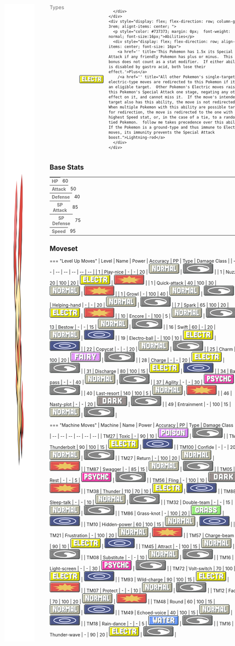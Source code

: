<div style="display: flex; flex-direction: row; column-gap: 3rem; align-content: center;">
  <img src="../../img/pokemon/plusle.png" width="100"/>

  <div>
    <div style="display: flex; flex-direction: row; column-gap: 3rem; alignt-items: center; margin-bottom: 0.5rem;">
      <p style="color: #737373; margin: 0px; font-size: 16px; font-weight: normal;">Types</p>
      <div style="display: flex; flex-direction: row; align-items: center; column-gap: 1rem">
        <img src='../../img/types/electric.png' style='width: 77px; height: 26px;'/>
        
      </div>
    </div>
    <div style="display: flex; flex-direction: row; column-gap: 3rem; alignt-items: center; ">
      <p style="color: #737373; margin: 0px;  font-weight: normal; font-size:16px;">Abilities</p>
      <div style="display: flex; flex-direction: row; align-items: center; font-size: 16px">
        <a href='' title='This Pokemon has 1.5x its Special Attack if any friendly Pokemon has plus or minus.  This bonus does not count as a stat modifier.  If either ability is disabled by gastro acid, both lose their effect.'>Plus</a>
        /<a href='' title="All other Pokemon's single-target electric-type moves are redirected to this Pokemon if it is an eligible target.  Other Pokemon's Electric moves raise this Pokemon's Special Attack one stage, negating any other effect on it, and cannot miss it.  If the move's intended target also has this ability, the move is not redirected.  When multiple Pokemon with this ability are possible targets for redirection, the move is redirected to the one with the highest Speed stat, or, in the case of a tie, to a random tied Pokemon.  follow me takes precedence over this ability.  If the Pokemon is a ground-type and thus immune to Electric moves, its immunity prevents the Special Attack boost.">Lightning-rod</a>
      </div>
    </div>
  </div>
</div>

## Base Stats
<table style="width: 100%">
  <tbody style="width: 100%;">
    <tr style="display: flex; align-items: center;">
      <th style="color: #737373;" >HP</th>
      <td style="border-top: none; width: 70px">60</td>
      <td style="width: 100%; min-width: 450px; border-top: none;">
        <div style="width: 23%;" class="ranking-bar rank-3">
        </div>
      </td>
    </tr>
    <tr style="display: flex; align-items: center;">
      <th style="color: #737373;">Attack</th>
      <td style="border-top: none; width: 70px">50</td>
      <td style="width: 100%; min-width: 450px; border-top: none;">
        <div style="width: 19%;" class="ranking-bar rank-2">
        </div>
      </td>
    </tr>
    <tr style="display: flex; align-items: center;">
      <th style="color: #737373;">Defense</th>
      <td style="border-top: none; width: 70px">40</td>
      <td style="width: 100%; min-width: 450px; border-top: none;">
        <div style="width: 15%;" class="ranking-bar rank-2">
        </div>
      </td>
    </tr>
    <tr style="display: flex; align-items: center;">
      <th style="color: #737373;">SP Attack</th>
      <td style="border-top: none; width: 70px">85</td>
      <td style="width: 100%; min-width: 450px; border-top: none;">
        <div style="width: 33%;" class="ranking-bar rank-4">
        </div>
      </td>
    </tr>
    <tr style="display: flex; align-items: center;">
      <th style="color: #737373;">SP Defense</th>
      <td style="border-top: none; width: 70px">75</td>
      <td style="width: 100%; min-width: 450px; border-top: none;">
        <div style="width: 29%;" class="ranking-bar rank-3">
        </div>
      </td>
    </tr>
    <tr style="display: flex; align-items: center;">
      <th style="color: #737373;">Speed</th>
      <td style="border-top: none; width: 70px">95</td>
      <td style="width: 100%; min-width: 450px; border-top: none;">
        <div style="width: 37%;" class="ranking-bar rank-4">
        </div>
      </td>
    </tr>
  </tbody>
</table>





## Moveset

=== "Level Up Moves"
    | Level | Name | Power | Accuracy | PP | Type | Damage Class |
        | -- | -- | -- | -- | -- | -- | -- |
        	| 1 | Play-nice | - | - | 20 | ![normal](../img/types/normal.png) | ![status](../img/types/status.png) |
	| 1 | Nuzzle | 20 | 100 | 20 | ![electric](../img/types/electric.png) | ![physical](../img/types/physical.png) |
	| 1 | Quick-attack | 40 | 100 | 30 | ![normal](../img/types/normal.png) | ![physical](../img/types/physical.png) |
	| 1 | Growl | - | 100 | 40 | ![normal](../img/types/normal.png) | ![status](../img/types/status.png) |
	| 4 | Helping-hand | - | - | 20 | ![normal](../img/types/normal.png) | ![status](../img/types/status.png) |
	| 7 | Spark | 65 | 100 | 20 | ![electric](../img/types/electric.png) | ![physical](../img/types/physical.png) |
	| 10 | Encore | - | 100 | 5 | ![normal](../img/types/normal.png) | ![status](../img/types/status.png) |
	| 13 | Bestow | - | - | 15 | ![normal](../img/types/normal.png) | ![status](../img/types/status.png) |
	| 16 | Swift | 60 | - | 20 | ![normal](../img/types/normal.png) | ![special](../img/types/special.png) |
	| 19 | Electro-ball | - | 100 | 10 | ![electric](../img/types/electric.png) | ![special](../img/types/special.png) |
	| 22 | Copycat | - | - | 20 | ![normal](../img/types/normal.png) | ![status](../img/types/status.png) |
	| 25 | Charm | - | 100 | 20 | ![fairy](../img/types/fairy.png) | ![status](../img/types/status.png) |
	| 28 | Charge | - | - | 20 | ![electric](../img/types/electric.png) | ![status](../img/types/status.png) |
	| 31 | Discharge | 80 | 100 | 15 | ![electric](../img/types/electric.png) | ![special](../img/types/special.png) |
	| 34 | Baton-pass | - | - | 40 | ![normal](../img/types/normal.png) | ![status](../img/types/status.png) |
	| 37 | Agility | - | - | 30 | ![psychic](../img/types/psychic.png) | ![status](../img/types/status.png) |
	| 40 | Last-resort | 140 | 100 | 5 | ![normal](../img/types/normal.png) | ![physical](../img/types/physical.png) |
	| 46 | Nasty-plot | - | - | 20 | ![dark](../img/types/dark.png) | ![status](../img/types/status.png) |
	| 49 | Entrainment | - | 100 | 15 | ![normal](../img/types/normal.png) | ![status](../img/types/status.png) |

        

=== "Machine Moves"
    | Machine | Name | Power | Accuracy | PP | Type | Damage Class |
        | -- | -- | -- | -- | -- | -- | -- |
        	| TM27 | Toxic | - | 90 | 10 | ![poison](../img/types/poison.png) | ![status](../img/types/status.png) |
	| TM36 | Thunderbolt | 90 | 100 | 15 | ![electric](../img/types/electric.png) | ![special](../img/types/special.png) |
	| TM100 | Confide | - | - | 20 | ![normal](../img/types/normal.png) | ![status](../img/types/status.png) |
	| TM27 | Return | - | 100 | 20 | ![normal](../img/types/normal.png) | ![physical](../img/types/physical.png) |
	| TM87 | Swagger | - | 85 | 15 | ![normal](../img/types/normal.png) | ![status](../img/types/status.png) |
	| TM05 | Rest | - | - | 5 | ![psychic](../img/types/psychic.png) | ![status](../img/types/status.png) |
	| TM56 | Fling | - | 100 | 10 | ![dark](../img/types/dark.png) | ![physical](../img/types/physical.png) |
	| TM38 | Thunder | 110 | 70 | 10 | ![electric](../img/types/electric.png) | ![special](../img/types/special.png) |
	| TM88 | Sleep-talk | - | - | 10 | ![normal](../img/types/normal.png) | ![status](../img/types/status.png) |
	| TM32 | Double-team | - | - | 15 | ![normal](../img/types/normal.png) | ![status](../img/types/status.png) |
	| TM86 | Grass-knot | - | 100 | 20 | ![grass](../img/types/grass.png) | ![special](../img/types/special.png) |
	| TM10 | Hidden-power | 60 | 100 | 15 | ![normal](../img/types/normal.png) | ![special](../img/types/special.png) |
	| TM21 | Frustration | - | 100 | 20 | ![normal](../img/types/normal.png) | ![physical](../img/types/physical.png) |
	| TM57 | Charge-beam | 50 | 90 | 10 | ![electric](../img/types/electric.png) | ![special](../img/types/special.png) |
	| TM45 | Attract | - | 100 | 15 | ![normal](../img/types/normal.png) | ![status](../img/types/status.png) |
	| TM08 | Substitute | - | - | 10 | ![normal](../img/types/normal.png) | ![status](../img/types/status.png) |
	| TM16 | Light-screen | - | - | 30 | ![psychic](../img/types/psychic.png) | ![status](../img/types/status.png) |
	| TM72 | Volt-switch | 70 | 100 | 20 | ![electric](../img/types/electric.png) | ![special](../img/types/special.png) |
	| TM93 | Wild-charge | 90 | 100 | 15 | ![electric](../img/types/electric.png) | ![physical](../img/types/physical.png) |
	| TM07 | Protect | - | - | 10 | ![normal](../img/types/normal.png) | ![status](../img/types/status.png) |
	| TM12 | Facade | 70 | 100 | 20 | ![normal](../img/types/normal.png) | ![physical](../img/types/physical.png) |
	| TM48 | Round | 60 | 100 | 15 | ![normal](../img/types/normal.png) | ![special](../img/types/special.png) |
	| TM49 | Echoed-voice | 40 | 100 | 15 | ![normal](../img/types/normal.png) | ![special](../img/types/special.png) |
	| TM18 | Rain-dance | - | - | 5 | ![water](../img/types/water.png) | ![status](../img/types/status.png) |
	| TM16 | Thunder-wave | - | 90 | 20 | ![electric](../img/types/electric.png) | ![status](../img/types/status.png) |

        
